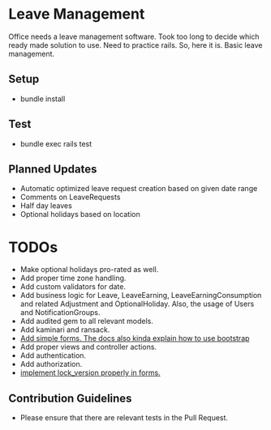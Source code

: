 # Leave Management

Office needs a leave management software. Took too long to decide which ready made solution to use. Need to practice rails. So, here it is. Basic leave management.

## Setup
* bundle install

## Test
* bundle exec rails test

## Planned Updates
* Automatic optimized leave request creation based on given date range
* Comments on LeaveRequests
* Half day leaves
* Optional holidays based on location


# TODOs
* Make optional holidays pro-rated as well.
* Add proper time zone handling.
* Add custom validators for date.
* Add business logic for Leave, LeaveEarning, LeaveEarningConsumption and related Adjustment and OptionalHoliday. Also, the usage of Users and NotificationGroups.
* Add audited gem to all relevant models.
* Add kaminari and ransack.
* [Add simple forms. The docs also kinda explain how to use bootstrap](https://github.com/plataformatec/simple_form)
* Add proper views and controller actions.
* Add authentication.
* Add authorization.
* [implement lock_version properly in forms.](https://www.engineyard.com/blog/a-guide-to-optimistic-locking)

## Contribution Guidelines
* Please ensure that there are relevant tests in the Pull Request.
